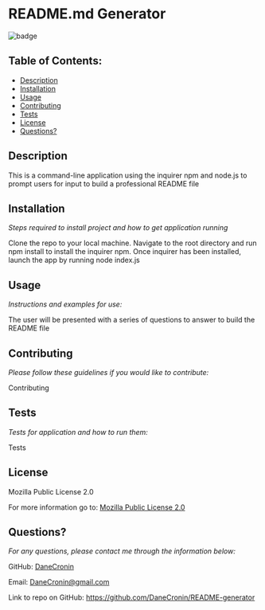  
  # README.md Generator
  ![badge](https://img.shields.io/badge/License-MPL_2.0-brightgreen.svg)

  ## Table of Contents:
  * [Description](#Description)
  * [Installation](#installation)
  * [Usage](#usage)
  * [Contributing](#Contributing)
  * [Tests](#Tests)
  * [License](#License)
  * [Questions?](#questions)

  ## Description
   This is a command-line application using the inquirer npm and node.js to prompt users for input to build a professional README file

  ## Installation
  *Steps required to install project and how to get application running*
  
  Clone the repo to your local machine.      Navigate to the root directory and run npm install to install the inquirer npm.      Once inquirer has been installed, launch the app by running node index.js

  ## Usage
  *Instructions and examples for use:*

  The user will be presented with a series of questions to answer to build the README file

  ## Contributing
  *Please follow these guidelines if you would like to contribute:*

  Contributing

  ## Tests
  *Tests for application and how to run them:*

  Tests

  ## License
  
  Mozilla Public License 2.0

  For more information go to: [Mozilla Public License 2.0](https://choosealicense.com/licenses/mpl-2.0/)

  ## Questions?

  *For any questions, please contact me through the information below:*
 
  GitHub: [DaneCronin](https://github.com/DaneCronin)

  Email: DaneCronin@gmail.com

  Link to repo on GitHub: https://github.com/DaneCronin/README-generator





